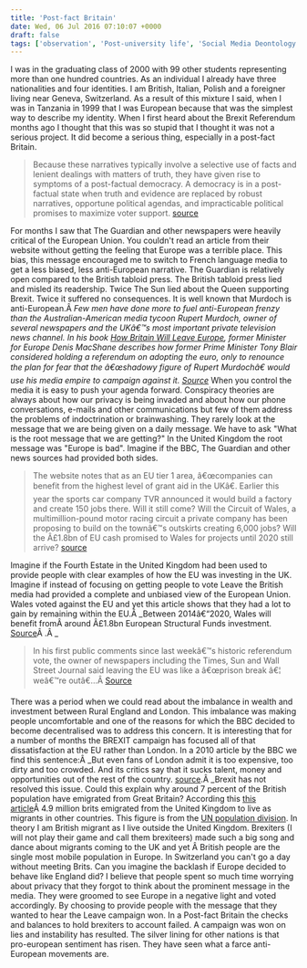 ```yaml
---
title: 'Post-fact Britain'
date: Wed, 06 Jul 2016 07:10:07 +0000
draft: false
tags: ['observation', 'Post-university life', 'Social Media Deontology']
---
```


I was in the graduating class of 2000 with 99 other students representing more than one hundred countries. As an individual I already have three nationalities and four identities. I am British, Italian, Polish and a foreigner living near Geneva, Switzerland. As a result of this mixture I said, when I was in Tanzania in 1999 that I was European because that was the simplest way to describe my identity. When I first heard about the Brexit Referendum months ago I thought that this was so stupid that I thought it was not a serious project. It did become a serious thing, especially in a post-fact Britain.

> Because these narratives typically involve a selective use of facts and lenient dealings with matters of truth, they have given rise to symptoms of a post-factual democracy. A democracy is in a post-factual state when truth and evidence are replaced by robust narratives, opportune political agendas, and impracticable political promises to maximize voter support. [source](http://qz.com/723537/in-the-post-factual-democracy-politicians-win-by-getting-feelings-right-and-facts-wrong/)

For months I saw that The Guardian and other newspapers were heavily critical of the European Union. You couldn't read an article from their website without getting the feeling that Europe was a terrible place. This bias, this message encouraged me to switch to French language media to get a less biased, less anti-European narrative. The Guardian is relatively open compared to the British tabloid press. The British tabloid press lied and misled its readership. Twice The Sun lied about the Queen supporting Brexit. Twice it suffered no consequences. It is well known that Murdoch is anti-European.Â _Few men have done more to fuel anti-European frenzy than the Australian-American media tycoon Rupert Murdoch, owner of several newspapers and the UKâ€™s most important private television news channel. In his book [How Britain Will Leave Europe](http://www.ibtauris.com/Books/Society%20%20social%20sciences/Politics%20%20government/Brexit%20How%20Britain%20Will%20Leave%20Europe.aspx), former Minister for Europe Denis MacShane describes how former Prime Minister Tony Blair considered holding a referendum on adopting the euro, only to renounce the plan for fear that the â€œshadowy figure of Rupert Murdochâ€ would use his media empire to campaign against it. [Source](https://www.project-syndicate.org/commentary/historical-roots-british-euroskepticism-by-noelle-lenoir-2016-03)_ When you control the media it is easy to push your agenda forward. Conspiracy theories are always about how our privacy is being invaded and about how our phone conversations, e-mails and other communications but few of them address the problems of indoctrination or brainwashing. They rarely look at the message that we are being given on a daily message. We have to ask "What is the root message that we are getting?" In the United Kingdom the root message was "Europe is bad". Imagine if the BBC, The Guardian and other news sources had provided both sides.

> The website notes that as an EU tier 1 area, â€œcompanies can benefit from the highest level of grant aid in the UKâ€. Earlier this year the sports car company TVR announced it would build a factory and create 150 jobs there. Will it still come? Will the Circuit of Wales, a multimillion-pound motor racing circuit a private company has been proposing to build on the townâ€™s outskirts creating 6,000 jobs? Will the Â£1.8bn of EU cash promised to Wales for projects until 2020 still arrive? [source](https://www.theguardian.com/uk-news/2016/jun/25/view-wales-town-showered-eu-cash-votes-leave-ebbw-vale)

Imagine if the Fourth Estate in the United Kingdom had been used to provide people with clear examples of how the EU was investing in the UK. Imagine if instead of focusing on getting people to vote Leave the British media had provided a complete and unbiased view of the European Union. Wales voted against the EU and yet this article shows that they had a lot to gain by remaining within the EU.Â _Between 2014â€“2020, Wales will benefit fromÂ around Â£1.8bn European Structural Funds investment. [Source](http://gov.wales/funding/eu-funds/2014-2020/?lang=en)Â .Â _

> In his first public comments since last weekâ€™s historic referendum vote, the owner of newspapers including the Times, Sun and Wall Street Journal said leaving the EU was like a â€œprison break â€¦ weâ€™re outâ€...Â [Source](https://www.theguardian.com/media/2016/jun/28/rupert-murdoch-brexit-wonderful-donald-trump?utm_source=esp&utm_medium=Email&utm_campaign=Media+Briefing+new+v2&utm_term=179575&subid=1250082&CMP=ema_546)

There was a period when we could read about the imbalance in wealth and investment between Rural England and London. This imbalance was making people uncomfortable and one of the reasons for which the BBC decided to become decentralised was to address this concern. It is interesting that for a number of months the BREXIT campaign has focused all of that dissatisfaction at the EU rather than London. In a 2010 article by the BBC we find this sentence:Â _But even fans of London admit it is too expensive, too dirty and too crowded. And its critics say that it sucks talent, money and opportunities out of the rest of the country. [source](http://www.bbc.com/news/10508673).Â _Brexit has not resolved this issue. Could this explain why around 7 percent of the British population have emigrated from Great Britain? According this [this article](http://metrocosm.com/eu-diaspora-map/)Â 4.9 million brits emigrated from the United Kingdom to live as migrants in other countries. This figure is from the [UN population division](http://www.un.org/en/development/desa/population/migration/data/estimates2/estimates15.shtml). In theory I am British migrant as I live outside the United Kingdom. Brexiters (I will not play their game and call them brexiteers) made such a big song and dance about migrants coming to the UK and yet Â British people are the single most mobile population in Europe. In Switzerland you can't go a day without meeting Brits. Can you imagine the backlash if Europe decided to behave like England did? I believe that people spent so much time worrying about privacy that they forgot to think about the prominent message in the media. They were groomed to see Europe in a negative light and voted accordingly. By choosing to provide people with the message that they wanted to hear the Leave campaign won. In a Post-fact Britain the checks and balances to hold brexiters to account failed. A campaign was won on lies and instability has resulted. The silver lining for other nations is that pro-european sentiment has risen. They have seen what a farce anti-European movements are.